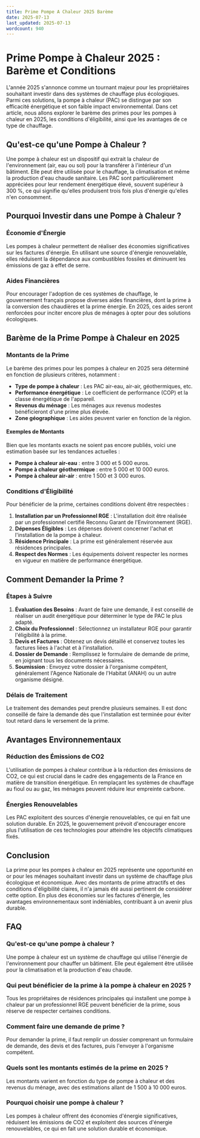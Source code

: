 ```yaml
---
title: Prime Pompe A Chaleur 2025 Barème
date: 2025-07-13
last_updated: 2025-07-13
wordcount: 940
---
```


# Prime Pompe à Chaleur 2025 : Barème et Conditions

L'année 2025 s'annonce comme un tournant majeur pour les propriétaires souhaitant investir dans des systèmes de chauffage plus écologiques. Parmi ces solutions, la pompe à chaleur (PAC) se distingue par son efficacité énergétique et son faible impact environnemental. Dans cet article, nous allons explorer le barème des primes pour les pompes à chaleur en 2025, les conditions d'éligibilité, ainsi que les avantages de ce type de chauffage.

## Qu'est-ce qu'une Pompe à Chaleur ?

Une pompe à chaleur est un dispositif qui extrait la chaleur de l'environnement (air, eau ou sol) pour la transférer à l'intérieur d'un bâtiment. Elle peut être utilisée pour le chauffage, la climatisation et même la production d'eau chaude sanitaire. Les PAC sont particulièrement appréciées pour leur rendement énergétique élevé, souvent supérieur à 300 %, ce qui signifie qu'elles produisent trois fois plus d'énergie qu'elles n'en consomment.

## Pourquoi Investir dans une Pompe à Chaleur ?

### Économie d'Énergie

Les pompes à chaleur permettent de réaliser des économies significatives sur les factures d'énergie. En utilisant une source d'énergie renouvelable, elles réduisent la dépendance aux combustibles fossiles et diminuent les émissions de gaz à effet de serre.

### Aides Financières

Pour encourager l'adoption de ces systèmes de chauffage, le gouvernement français propose diverses aides financières, dont la prime à la conversion des chaudières et la prime énergie. En 2025, ces aides seront renforcées pour inciter encore plus de ménages à opter pour des solutions écologiques.

## Barème de la Prime Pompe à Chaleur en 2025

### Montants de la Prime

Le barème des primes pour les pompes à chaleur en 2025 sera déterminé en fonction de plusieurs critères, notamment :

- **Type de pompe à chaleur** : Les PAC air-eau, air-air, géothermiques, etc.
- **Performance énergétique** : Le coefficient de performance (COP) et la classe énergétique de l'appareil.
- **Revenus du ménage** : Les ménages aux revenus modestes bénéficieront d'une prime plus élevée.
- **Zone géographique** : Les aides peuvent varier en fonction de la région.

#### Exemples de Montants

Bien que les montants exacts ne soient pas encore publiés, voici une estimation basée sur les tendances actuelles :

- **Pompe à chaleur air-eau** : entre 3 000 et 5 000 euros.
- **Pompe à chaleur géothermique** : entre 5 000 et 10 000 euros.
- **Pompe à chaleur air-air** : entre 1 500 et 3 000 euros.

### Conditions d'Éligibilité

Pour bénéficier de la prime, certaines conditions doivent être respectées :

1. **Installation par un Professionnel RGE** : L'installation doit être réalisée par un professionnel certifié Reconnu Garant de l'Environnement (RGE).
2. **Dépenses Éligibles** : Les dépenses doivent concerner l'achat et l'installation de la pompe à chaleur.
3. **Résidence Principale** : La prime est généralement réservée aux résidences principales.
4. **Respect des Normes** : Les équipements doivent respecter les normes en vigueur en matière de performance énergétique.

## Comment Demander la Prime ?

### Étapes à Suivre

1. **Évaluation des Besoins** : Avant de faire une demande, il est conseillé de réaliser un audit énergétique pour déterminer le type de PAC le plus adapté.
2. **Choix du Professionnel** : Sélectionnez un installateur RGE pour garantir l'éligibilité à la prime.
3. **Devis et Factures** : Obtenez un devis détaillé et conservez toutes les factures liées à l'achat et à l'installation.
4. **Dossier de Demande** : Remplissez le formulaire de demande de prime, en joignant tous les documents nécessaires.
5. **Soumission** : Envoyez votre dossier à l'organisme compétent, généralement l'Agence Nationale de l'Habitat (ANAH) ou un autre organisme désigné.

### Délais de Traitement

Le traitement des demandes peut prendre plusieurs semaines. Il est donc conseillé de faire la demande dès que l'installation est terminée pour éviter tout retard dans le versement de la prime.

## Avantages Environnementaux

### Réduction des Émissions de CO2

L'utilisation de pompes à chaleur contribue à la réduction des émissions de CO2, ce qui est crucial dans le cadre des engagements de la France en matière de transition énergétique. En remplaçant les systèmes de chauffage au fioul ou au gaz, les ménages peuvent réduire leur empreinte carbone.

### Énergies Renouvelables

Les PAC exploitent des sources d'énergie renouvelables, ce qui en fait une solution durable. En 2025, le gouvernement prévoit d'encourager encore plus l'utilisation de ces technologies pour atteindre les objectifs climatiques fixés.

## Conclusion

La prime pour les pompes à chaleur en 2025 représente une opportunité en or pour les ménages souhaitant investir dans un système de chauffage plus écologique et économique. Avec des montants de prime attractifs et des conditions d'éligibilité claires, il n'a jamais été aussi pertinent de considérer cette option. En plus des économies sur les factures d'énergie, les avantages environnementaux sont indéniables, contribuant à un avenir plus durable.

## FAQ

### Qu'est-ce qu'une pompe à chaleur ?

Une pompe à chaleur est un système de chauffage qui utilise l'énergie de l'environnement pour chauffer un bâtiment. Elle peut également être utilisée pour la climatisation et la production d'eau chaude.

### Qui peut bénéficier de la prime à la pompe à chaleur en 2025 ?

Tous les propriétaires de résidences principales qui installent une pompe à chaleur par un professionnel RGE peuvent bénéficier de la prime, sous réserve de respecter certaines conditions.

### Comment faire une demande de prime ?

Pour demander la prime, il faut remplir un dossier comprenant un formulaire de demande, des devis et des factures, puis l'envoyer à l'organisme compétent.

### Quels sont les montants estimés de la prime en 2025 ?

Les montants varient en fonction du type de pompe à chaleur et des revenus du ménage, avec des estimations allant de 1 500 à 10 000 euros.

### Pourquoi choisir une pompe à chaleur ?

Les pompes à chaleur offrent des économies d'énergie significatives, réduisent les émissions de CO2 et exploitent des sources d'énergie renouvelables, ce qui en fait une solution durable et économique.